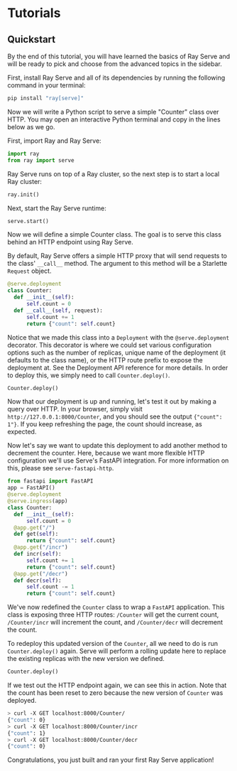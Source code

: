 # Tutorials

## Quickstart


By the end of this tutorial, you will have learned the basics of Ray
Serve and will be ready to pick and choose from the advanced topics in
the sidebar.

First, install Ray Serve and all of its dependencies by running the
following command in your terminal:

``` bash
pip install "ray[serve]"
```

Now we will write a Python script to serve a simple "Counter" class over
HTTP. You may open an interactive Python terminal and copy in the lines
below as we go.

First, import Ray and Ray Serve:

``` python
import ray
from ray import serve
```

Ray Serve runs on top of a Ray cluster, so the next step is to start a
local Ray cluster:

``` python
ray.init()
```

Next, start the Ray Serve runtime:

``` python
serve.start()
```



Now we will define a simple Counter class. The goal is to serve this
class behind an HTTP endpoint using Ray Serve.

By default, Ray Serve offers a simple HTTP proxy that will send requests
to the class' `__call__` method. The argument to this method will be a
Starlette `Request` object.

``` python
@serve.deployment
class Counter:
  def __init__(self):
      self.count = 0
  def __call__(self, request):
      self.count += 1
      return {"count": self.count}
```


Notice that we made this class into a `Deployment` with the
`@serve.deployment` decorator. This decorator
is where we could set various configuration options such as the number
of replicas, unique name of the deployment (it defaults to the class
name), or the HTTP route prefix to expose the deployment at. See the
Deployment API reference for more
details. In order to deploy this, we simply need to call
`Counter.deploy()`.

``` python
Counter.deploy()
```


Now that our deployment is up and running, let's test it out by making a
query over HTTP. In your browser, simply visit
`http://127.0.0.1:8000/Counter`, and you should see the output
`{"count": 1"}`. If you keep refreshing the page, the count should
increase, as expected.

Now let's say we want to update this deployment to add another method to
decrement the counter. Here, because we want more flexible HTTP
configuration we'll use Serve's FastAPI integration. For more
information on this, please see `serve-fastapi-http`.

``` python
from fastapi import FastAPI
app = FastAPI()
@serve.deployment
@serve.ingress(app)
class Counter:
  def __init__(self):
      self.count = 0
  @app.get("/")
  def get(self):
      return {"count": self.count}
  @app.get("/incr")
  def incr(self):
      self.count += 1
      return {"count": self.count}
  @app.get("/decr")
  def decr(self):
      self.count -= 1
      return {"count": self.count}
```

We've now redefined the `Counter` class to wrap a `FastAPI` application.
This class is exposing three HTTP routes: `/Counter` will get the
current count, `/Counter/incr` will increment the count, and
`/Counter/decr` will decrement the count.

To redeploy this updated version of the `Counter`, all we need to do is
run `Counter.deploy()` again. Serve will perform a rolling update here
to replace the existing replicas with the new version we defined.

``` python
Counter.deploy()
```

If we test out the HTTP endpoint again, we can see this in action. Note
that the count has been reset to zero because the new version of
`Counter` was deployed.

``` bash
> curl -X GET localhost:8000/Counter/
{"count": 0}
> curl -X GET localhost:8000/Counter/incr
{"count": 1}
> curl -X GET localhost:8000/Counter/decr
{"count": 0}
```

Congratulations, you just built and ran your first Ray Serve
application! 